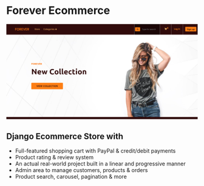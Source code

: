 
# Forever Ecommerce
![Forever](https://github.com/omarreda22/Forever/blob/main/static/Forever.PNG)

## Django Ecommerce Store with
- Full-featured shopping cart with PayPal & credit/debit payments
- Product rating & review system
- An actual real-world project built in a linear and progressive manner
- Admin area to manage customers, products & orders
- Product search, carousel, pagination & more
